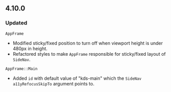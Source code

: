 ## 4.10.0

### Updated

`AppFrame`
- Modified sticky/fixed position to turn off when viewport height is under 480px in height.
- Refactored styles to make `AppFrame` responsible for sticky/fixed layout of `SideNav`.

`AppFrame::Main`

- Added `id` with default value of "kds-main" which the `SideNav` `a11yRefocusSkipTo` argument points to.
